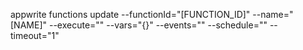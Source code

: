 appwrite functions update --functionId="[FUNCTION_ID]" --name="[NAME]" --execute="" --vars="{}" --events="" --schedule="" --timeout="1" 